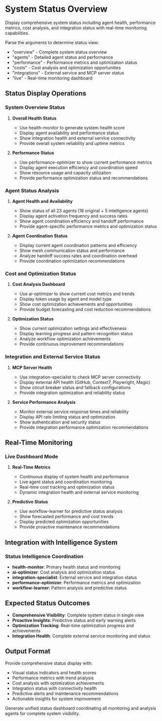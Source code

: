 # System Status Overview

Display comprehensive system status including agent health, performance metrics, cost analysis, and integration status with real-time monitoring capabilities.

Parse the arguments to determine status view:
- "overview" - Complete system status overview
- "agents" - Detailed agent status and performance
- "performance" - Performance metrics and optimization status
- "costs" - Cost analysis and optimization opportunities
- "integrations" - External service and MCP server status
- "live" - Real-time monitoring dashboard

## Status Display Operations

### System Overview Status
1. **Overall Health Status**
   - Use health-monitor to generate system health score
   - Display agent availability and performance status
   - Show integration health and external service connectivity
   - Provide overall system reliability and uptime metrics

2. **Performance Status**
   - Use performance-optimizer to show current performance metrics
   - Display agent execution efficiency and coordination speed
   - Show resource usage and capacity utilization
   - Provide performance optimization status and recommendations

### Agent Status Analysis
1. **Agent Health and Availability**
   - Show status of all 23 agents (18 original + 5 intelligence agents)
   - Display agent activation frequency and success rates
   - Show agent coordination efficiency and handoff performance
   - Provide agent-specific performance metrics and optimization status

2. **Agent Coordination Status**
   - Display current agent coordination patterns and efficiency
   - Show mesh communication status and performance
   - Analyze handoff success rates and coordination overhead
   - Provide coordination optimization recommendations

### Cost and Optimization Status
1. **Cost Analysis Dashboard**
   - Use ai-optimizer to show current cost metrics and trends
   - Display token usage by agent and model type
   - Show cost optimization achievements and opportunities
   - Provide budget forecasting and cost reduction recommendations

2. **Optimization Status**
   - Show current optimization settings and effectiveness
   - Display learning progress and pattern recognition status
   - Analyze workflow optimization achievements
   - Provide continuous improvement recommendations

### Integration and External Service Status
1. **MCP Server Health**
   - Use integration-specialist to check MCP server connectivity
   - Display external API health (GitHub, Context7, Playwright, Magic)
   - Show circuit breaker status and fallback configurations
   - Provide integration optimization and reliability status

2. **Service Performance Analysis**
   - Monitor external service response times and reliability
   - Display API rate limiting status and optimization
   - Show authentication and security status
   - Provide integration performance optimization recommendations

## Real-Time Monitoring

### Live Dashboard Mode
1. **Real-Time Metrics**
   - Continuous display of system health and performance
   - Live agent status and coordination monitoring
   - Real-time cost tracking and optimization status
   - Dynamic integration health and external service monitoring

2. **Predictive Status**
   - Use workflow-learner for predictive status analysis
   - Show forecasted performance and cost trends
   - Display predicted optimization opportunities
   - Provide proactive maintenance recommendations

## Integration with Intelligence System

### Status Intelligence Coordination
- **health-monitor**: Primary health status and monitoring
- **ai-optimizer**: Cost analysis and optimization status
- **integration-specialist**: External service and integration status
- **performance-optimizer**: Performance metrics and optimization
- **workflow-learner**: Pattern analysis and predictive status

## Expected Status Outcomes

- **Comprehensive Visibility**: Complete system status in single view
- **Proactive Insights**: Predictive status and early warning alerts
- **Optimization Tracking**: Real-time optimization progress and achievements
- **Integration Health**: Complete external service monitoring and status

## Output Format

Provide comprehensive status display with:
- Visual status indicators and health scores
- Performance metrics with trend analysis
- Cost analysis with optimization achievements
- Integration status with connectivity health
- Predictive alerts and maintenance recommendations
- Actionable insights for system improvement

Generate unified status dashboard coordinating all monitoring and analysis agents for complete system visibility.